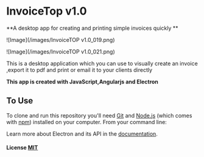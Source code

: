 # InvoiceTop v1.0

**A desktop app for creating and printing simple invoices quickly **

![Image](/images/InvoiceTOP v1.0_019.png)

![Image](/images/InvoiceTOP v1.0_021.png)


This is a desktop application which you can use to visually create an invoice ,export it to pdf and print or email it to your clients directly

**This app is created with JavaScript,Angularjs and Electron**

## To Use

To clone and run this repository you'll need [Git](https://git-scm.com) and [Node.js](https://nodejs.org/en/download/) (which comes with [npm](http://npmjs.com)) installed on your computer. From your command line:



Learn more about Electron and its API in the [documentation](http://electron.atom.io/docs/latest).

#### License [MIT](LICENSE.md)
